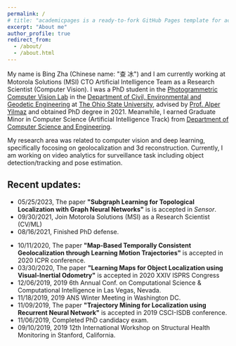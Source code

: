 ```yaml
---
permalink: /
# title: "academicpages is a ready-to-fork GitHub Pages template for academic personal websites"
excerpt: "About me"
author_profile: true
redirect_from: 
  - /about/
  - /about.html
---
```


My name is Bing Zha (Chinese name: "查 冰") and I am currently working at Motorola Solutions (MSI) CTO Artificial Intelligence Team as a Research Scientist (Computer Vision). I was a PhD student in the [Photogrammetric Computer Vision Lab](https://u.osu.edu/pcvlab/) in the [Department of Civil, Environmental and Geodetic Engineering](https://ceg.osu.edu/) at [The Ohio State University](https://www.osu.edu/), advised by [Prof. Alper Yilmaz](https://ceg.osu.edu/people/yilmaz.15) and obtained PhD degree in 2021. Meanwhile, I earned Graduate Minor in Computer Science (Artificial Intelligence Track) from [Department of Computer Science and Engineering](https://cse.osu.edu/). 

My research area was related to computer vision and deep learning, specifically focosing on geolocalization and 3d reconstruction. Currently, I am working on video analytics for surveillance task including object detection/tracking and pose estimation. 




Recent updates:
------
- 05/25/2023, The paper **"Subgraph Learning for Topological Localization with Graph Neural Networks"** is is accepted in *Sensor*.
- 09/30/2021, Join Motorola Solutions (MSI) as a Research Scientist (CV/ML)
- 08/16/2021, Finished PhD defense.  
<!-- - 2021, The paper **"Geolocalization on Maps by Fusing Motion and Visual Data through Attention Mechanisms"** is submitted. -->
- 10/11/2020, The paper **"Map-Based Temporally Consistent Geolocalization through Learning Motion Trajectories"** is accepted in 2020 ICPR conference.
- 03/30/2020, The paper **"Learning Maps for Object Localization using Visual-Inertial Odometry"** is accepted in 2020 XXIV ISPRS Congress
- 12/06/2019, 2019 6th Annual Conf. on Computational Science & Computational Intelligence in Las Vegas, Nevada. 
- 11/18/2019, 2019 ANS Winter Meeting in Washington DC. 
- 11/09/2019, The paper **"Trajectory Mining for Localization using Recurrent Neural Network"** is accepted in 2019 CSCI-ISDB conference. 
- 11/06/2019, Completed PhD candidacy exam. 
- 09/10/2019, 2019 12th International Workshop on Structural Health Monitoring in Stanford, California.


